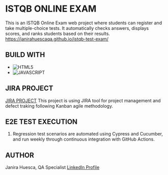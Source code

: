 # ISTQB ONLINE EXAM
This is an ISTQB Online Exam web project where students can register and take multiple-choice tests. It automatically checks answers, displays scores, and ranks students based on their results.
https://janirahuescaqa.github.io/istqb-test-exam/

## BUILD WITH
* ![HTML5](https://img.shields.io/badge/html5-%23E34F26.svg?style=for-the-badge&logo=html5&logoColor=white)
* ![JAVASCRIPT](https://img.shields.io/badge/JavaScript-323330?style=for-the-badge&logo=javascript&logoColor=F7DF1E)


## JIRA PROJECT
[JIRA PROJECT](https://janira-huesca-qa.atlassian.net/jira/software/projects/ITE/boards/4)
This project is using JIRA tool for project management and defect traking following Kanban agile methodology.


## E2E TEST EXECUTION

1. Regression test scenarios are automated using Cypress and Cucumber, and run weekly through continuous integration with GitHub Actions.


## AUTHOR
Janira Huesca, QA Specialist
[LinkedIn Profile](https://www.linkedin.com/in/janirahuesca/)
